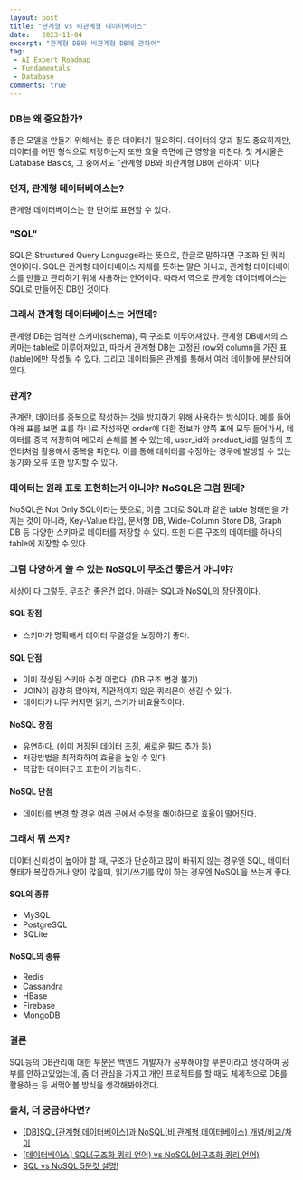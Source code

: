 ```yaml
---
layout: post
title: "관계형 vs 비관계형 데이터베이스"
date:   2023-11-04
excerpt: "관계형 DB와 비관계형 DB에 관하여"
tag: 
 - AI Expert Roadmap
 - Fundamentals
 - Database
comments: true
---
```


### DB는 왜 중요한가?

좋은 모델을 만들기 위해서는 좋은 데이터가 필요하다. 데이터의 양과 질도 중요하지만,데이터를 어떤 형식으로 저장하는지 또한 효율 측면에 큰 영향을 미친다. 첫 게시물은 Database Basics, 그 중에서도 "관계형 DB와 비관계형 DB에 관하여" 이다.


### 먼저, 관계형 데이터베이스는?

관계형 데이터베이스는 한 단어로 표현할 수 있다.


### "SQL"

SQL은 Structured Query Language라는 뜻으로, 한글로 말하자면 구조화 된 쿼리 언어이다. SQL은 관계형 데이터베이스 자체를 뜻하는 말은 아니고, 관계형 데이터베이스를 만들고 관리하기 위해 사용하는 언어이다. 따라서 역으로 관계형 데이터베이스는 SQL로 만들어진 DB인 것이다.


### 그래서 관계형 데이터베이스는 어떤데?

관계형 DB는 엄격한 스키마(schema), 즉 구조로 이루어져있다. 관계형 DB에서의 스키마는 table로 이루어져있고, 따라서 관계형 DB는 고정된 row와 column을 가진 표(table)에만 작성될 수 있다. 그리고 데이터들은 관계를 통해서 여러 테이블에 분산되어있다.


### 관계?

관계란, 데이터를 중복으로 작성하는 것을 방지하기 위해 사용하는 방식이다. 예를 들어 아래 표를 보면 표를 하나로 작성하면 order에 대한 정보가 양쪽 표에 모두 들어가서, 데이터를 중복 저장하여 메모리 손해를 볼 수 있는데, user_id와 product_id를 일종의 포인터처럼 활용해서 중복을 피한다. 이를 통해 데이터를 수정하는 경우에 발생할 수 있는 동기화 오류 또한 방지할 수 있다.


### 데이터는 원래 표로 표현하는거 아니야? NoSQL은 그럼 뭔데?

NoSQL은 Not Only SQL이라는 뜻으로, 이름 그대로 SQL과 같은 table 형태만을 가지는 것이 아니라, Key-Value 타입, 문서형 DB, Wide-Column Store DB, Graph DB 등 다양한 스키마로 데이터를 저장할 수 있다. 또한 다른 구조의 데이터를 하나의 table에 저장할 수 있다.


### 그럼 다양하게 쓸 수 있는 NoSQL이 무조건 좋은거 아니야?

세상이 다 그렇듯, 무조건 좋은건 없다. 아래는 SQL과 NoSQL의 장단점이다.

#### SQL 장점
* 스키마가 명확해서 데이터 무결성을 보장하기 좋다.

#### SQL 단점
* 이미 작성된 스키마 수정 어렵다. (DB 구조 변경 불가)
* JOIN이 굉장히 많아져, 직관적이지 않은 쿼리문이 생길 수 있다.
* 데이터가 너무 커지면 읽기, 쓰기가 비효율적이다.

#### NoSQL 장점
* 유연하다. (이미 저장된 데이터 조정, 새로운 필드 추가 등)
* 저장방법을 최적화하여 효율을 높일 수 있다.
* 복잡한 데이터구조 표현이 가능하다.

#### NoSQL 단점
* 데이터를 변경 할 경우 여러 곳에서 수정을 해야하므로 효율이 떨어진다.


### 그래서 뭐 쓰지?

데이터 신뢰성이 높아야 할 때, 구조가 단순하고 많이 바뀌지 않는 경우엔 SQL, 데이터 형태가 복잡하거나 양이 많을때, 읽기/쓰기를 많이 하는 경우엔 NoSQL을 쓰는게 좋다.

#### SQL의 종류
* MySQL
* PostgreSQL
* SQLite

#### NoSQL의 종류
* Redis
* Cassandra
* HBase
* Firebase
* MongoDB


### 결론
SQL등의 DB관리에 대한 부분은 백엔드 개발자가 공부해야할 부분이라고 생각하여 공부를 안하고있었는데, 좀 더 관심을 가지고 개인 프로젝트를 할 때도 체계적으로 DB를 활용하는 등 써먹어볼 방식을 생각해봐야겠다.


### 출처, 더 궁금하다면?
* [[DB]SQL(관계형 데이터베이스)과 NoSQL(비 관계형 데이터베이스) 개념/비교/차이](https://devuna.tistory.com/25)
* [[데이터베이스] SQL(구조화 쿼리 언어) vs NoSQL(비구조화 쿼리 언어)](https://hanamon.kr/%EB%8D%B0%EC%9D%B4%ED%84%B0%EB%B2%A0%EC%9D%B4%EC%8A%A4-sql-vs-nosql/)
* [SQL vs NoSQL 5분컷 설명!](https://www.youtube.com/watch?v=Q_9cFgzZr8Q&t=73s)
